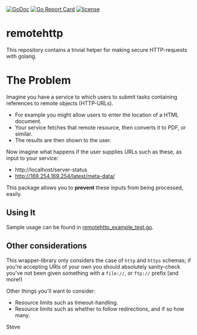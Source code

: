 [![GoDoc](https://img.shields.io/static/v1?label=godoc&message=reference&color=blue)](https://pkg.go.dev/github.com/skx/remotehttp)
[![Go Report Card](https://goreportcard.com/badge/github.com/skx/remotehttp)](https://goreportcard.com/report/github.com/skx/remotehttp)
[![license](https://img.shields.io/github/license/skx/remotehttp.svg)](https://github.com/skx/remotehttp/blob/master/LICENSE)

# remotehttp

This repository contains a trivial helper for making secure HTTP-requests with golang.



# The Problem

Imagine you have a service to which users to submit tasks containing references to remote objects (HTTP-URLs).

* For example you might allow users to enter the location of a HTML document.
* Your service fetches that remote resource, then converts it to PDF, or similar.
* The results are then shown to the user.

Now imagine what happens if the user supplies URLs such as these, as input to your service:

* http://localhost/server-status
* http://169.254.169.254/latest/meta-data/

This package allows you to __prevent__ these inputs from being processed, easily.



## Using It

Sample usage can be found in [remotehttp_example_test.go](remotehttp_example_test.go).


## Other considerations

This wrapper-library only considers the case of `http` and `https` schemas; if you're accepting URIs of your own you should absolutely sanity-check you've not been given something with a `file://`, or `ftp://` prefix (and more!)

Other things you'll want to consider:

* Resource limits such as timeout-handling.
* Resource limits such as whether to follow redirections, and if so how many.

Steve
